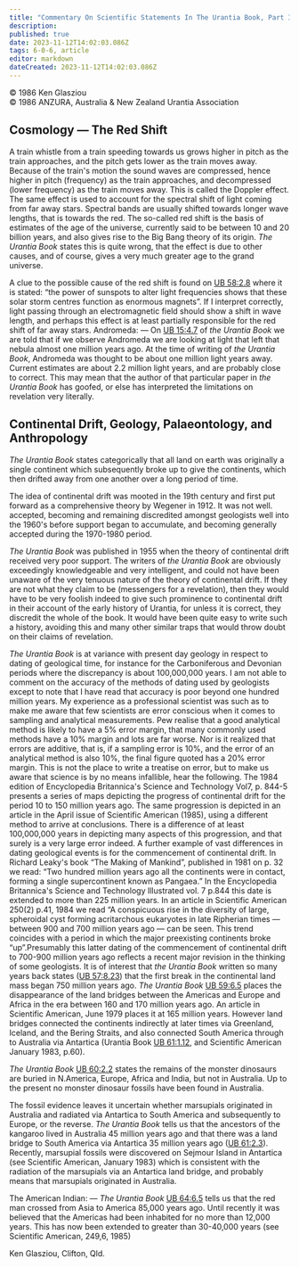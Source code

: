 ```yaml
---
title: "Commentary On Scientific Statements In The Urantia Book, Part III"
description: 
published: true
date: 2023-11-12T14:02:03.086Z
tags: 6-0-6, article
editor: markdown
dateCreated: 2023-11-12T14:02:03.086Z
---
```


<p class="v-card v-sheet theme--light gray lighten-3 px-2 py-1">© 1986 Ken Glasziou<br>© 1986 ANZURA, Australia & New Zealand Urantia Association</p>

## Cosmology — The Red Shift

A train whistle from a train speeding towards us grows higher in pitch as the train approaches, and the pitch gets lower as the train moves away. Because of the train's motion the sound waves are compressed, hence higher in pitch (frequency) as the train approaches, and decompressed (lower frequency) as the train moves away. This is called the Doppler effect. The same effect is used to account for the spectral shift of light coming from far away stars. Spectral bands are usually shifted towards longer wave lengths, that is towards the red. The so-called red shift is the basis of estimates of the age of the universe, currently said to be between 10 and 20 billion years, and also gives rise to the Big Bang theory of its origin. _The Urantia Book_ states this is quite wrong, that the effect is due to other causes, and of course, gives a very much greater age to the grand universe.

A clue to the possible cause of the red shift is found on [UB 58:2.8](/en/The_Urantia_Book/58#p2_8) where it is stated: “the power of sunspots to alter light frequencies shows that these solar storm centres function as enormous magnets”. If I interpret correctly, light passing through an electromagnetic field should show a shift in wave length, and perhaps this effect is at least partially responsible for the red shift of far away stars. Andromeda: — On [UB 15:4.7](/en/The_Urantia_Book/15#p4_7) of _the Urantia Book_ we are told that if we observe Andromeda we are looking at light that left that nebula almost one million years ago. At the time of writing of _the Urantia Book_, Andromeda was thought to be about one million light years away. Current estimates are about 2.2 million light years, and are probably close to correct. This may mean that the author of that particular paper in _the Urantia Book_ has goofed, or else has interpreted the limitations on revelation very literally.

## Continental Drift, Geology, Palaeontology, and Anthropology

_The Urantia Book_ states categorically that all land on earth was originally a single continent which subsequently broke up to give the continents, which then drifted away from one another over a long period of time.

The idea of continental drift was mooted in the 19th century and first put forward as a comprehensive theory by Wegener in 1912. It was not well. accepted, becoming and remaining discredited amongst geologists well into the 1960's before support began to accumulate, and becoming generally accepted during the 1970-1980 period.

_The Urantia Book_ was published in 1955 when the theory of continental drift received very poor support. The writers of _the Urantia Book_ are obviously exceedingly knowledgeable and very intelligent, and could not have been unaware of the very tenuous nature of the theory of continental drift. If they are not what they claim to be (messengers for a revelation), then they would have to be very foolish indeed to give such prominence to continental drift in their account of the early history of Urantia, for unless it is correct, they discredit the whole of the book. It would have been quite easy to write such a history, avoiding this and many other similar traps that would throw doubt on their claims of revelation.

_The Urantia Book_ is at variance with present day geology in respect to dating of geological time, for instance for the Carboniferous and Devonian periods where the discrepancy is about 100,000,000 years. I am not able to comment on the accuracy of the methods of dating used by geologists except to note that I have read that accuracy is poor beyond one hundred million years. My experience as a professional scientist was such as to make me aware that few scientists are error conscious when it comes to sampling and analytical measurements. Pew realise that a good analytical method is likely to have a 5% error margin, that many commonly used methods have a 10% margin and lots are far worse. Nor is it realized that errors are additive, that is, if a sampling error is 10%, and the error of an analytical method is also 10%, the final figure quoted has a 20% error margin. This is not the place to write a treatise on error, but to make us aware that science is by no means infallible, hear the following. The 1984 edition of Encyclopedia Britannica's Science and Technology Vol7, p. 844-5 presents a series of maps depicting the progress of continental drift for the period 10 to 150 million years ago. The same progression is depicted in an article in the April issue of Scientific American (1985), using a different method to arrive at conclusions. There is a difference of at least 100,000,000 years in depicting many aspects of this progression, and that surely is a very large error indeed. A further example of vast differences in dating geological events is for the commencement of continental drift. In Richard Leaky's book “The Making of Mankind”, published in 1981 on p. 32 we read: “Two hundred million years ago all the continents were in contact, forming a single supercontinent known as Pangaea.” In the Encyclopedia Britannica's Science and Technology Illustrated vol. 7 p.844 this date is extended to more than 225 million years. In an article in Scientific American 250(2) p.41, 1984 we read “A conspicuous rise in the diversity of large, spheroidal cyst forming acritarchous eukaryotes in late Ripherian times — between 900 and 700 million years ago — can be seen. This trend coincides with a period in which the major preexisting continents broke “up”.Presumably this latter dating of the commencement of continental drift to 700-900 million years ago reflects a recent major revision in the thinking of some geologists. It is of interest that _the Urantia Book_ written so many years back states ([UB 57:8.23](/en/The_Urantia_Book/57#p8_23)) that the first break in the continental land mass began 750 million years ago. _The Urantia Book_ [UB 59:6.5](/en/The_Urantia_Book/59#p6_5) places the disappearance of the land bridges between the Americas and Europe and Africa in the era between 160 and 170 million years ago. An article in Scientific American, June 1979 places it at 165 million years. However land bridges connected the continents indirectly at later times via Greenland, Iceland, and the Bering Straits, and also connected South America through to Australia via Antartica (Urantia Book [UB 61:1.12](/en/The_Urantia_Book/61#p1_12), and Scientific American January 1983, p.60).

_The Urantia Book_ [UB 60:2.2](/en/The_Urantia_Book/60#p2_2) states the remains of the monster dinosaurs are buried in N.America, Europe, Africa and India, but not in Australia. Up to the present no monster dinosaur fossils have been found in Australia.

The fossil evidence leaves it uncertain whether marsupials originated in Australia and radiated via Antartica to South America and subsequently to Europe, or the reverse. _The Urantia Book_ tells us that the ancestors of the kangaroo lived in Australia 45 million years ago and that there was a land bridge to South America via Antartica 35 million years ago ([UB 61:2.3](/en/The_Urantia_Book/61#p2_3)). Recently, marsupial fossils were discovered on Sejmour Island in Antartica (see Scientific American, January 1983) which is consistent with the radiation of the marsupials via an Antartica land bridge, and probably means that marsupials originated in Australia.

The American Indian: — _The Urantia Book_ [UB 64:6.5](/en/The_Urantia_Book/64#p6_5) tells us that the red man crossed from Asia to America 85,000 years ago. Until recently it was believed that the Americas had been inhabited for no more than 12,000 years. This has now been extended to greater than 30-40,000 years (see Scientific American, 249,6, 1985)

Ken Glasziou, Clifton, Qld.